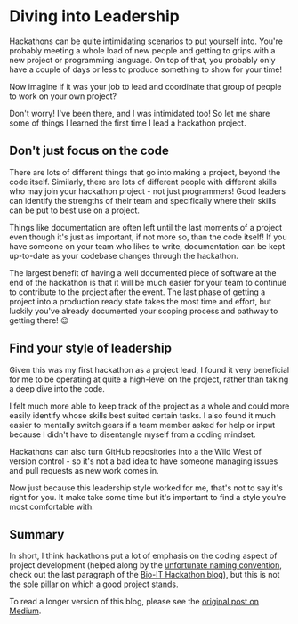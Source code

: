# Diving into Leadership

Hackathons can be quite intimidating scenarios to put yourself into.
You're probably meeting a whole load of new people and getting to grips with a new project or programming language.
On top of that, you probably only have a couple of days or less to produce something to show for your time!

Now imagine if it was your job to lead and coordinate that group of people to work on your own project?

Don't worry! I've been there, and I was intimidated too!
So let me share some of things I learned the first time I lead a hackathon project.

## Don't just focus on the code

There are lots of different things that go into making a project, beyond the code itself.
Similarly, there are lots of different people with different skills who may join your hackathon project - not just programmers!
Good leaders can identify the strengths of their team and specifically where their skills can be put to best use on a project.

Things like documentation are often left until the last moments of a project even though it's just as important, if not more so, than the code itself!
If you have someone on your team who likes to write, documentation can be kept up-to-date as your codebase changes through the hackathon.

The largest benefit of having a well documented piece of software at the end of the hackathon is that it will be much easier for your team to continue to contribute to the project after the event.
The last phase of getting a project into a production ready state takes the most time and effort, but luckily you've already documented your scoping process and pathway to getting there! :wink:

## Find your style of leadership

Given this was my first hackathon as a project lead, I found it very beneficial for me to be operating at quite a high-level on the project, rather than taking a deep dive into the code.

I felt much more able to keep track of the project as a whole and could more easily identify whose skills best suited certain tasks.
I also found it much easier to mentally switch gears if a team member asked for help or input because I didn't have to disentangle myself from a coding mindset.

Hackathons can also turn GitHub repositories into a the Wild West of version control - so it's not a bad idea to have someone managing issues and pull requests as new work comes in.

Now just because this leadership style worked for me, that's not to say it's right for you.
It make take some time but it's important to find a style you're most comfortable with.

## Summary

In short, I think hackathons put a lot of emphasis on the coding aspect of project development (helped along by the [unfortunate naming convention](https://github.com/hackseq/October_2016/issues/24), check out the last paragraph of the [Bio-IT Hackathon blog](https://grp-bio-it.embl-community.io/blogs/posts/2019-08-29-hackathon-report/)), but this is not the sole pillar on which a good project stands.

To read a longer version of this blog, please see the [original post on Medium](https://blog.jupyter.org/diving-into-leadership-to-build-push-button-code-df2a075c9914).